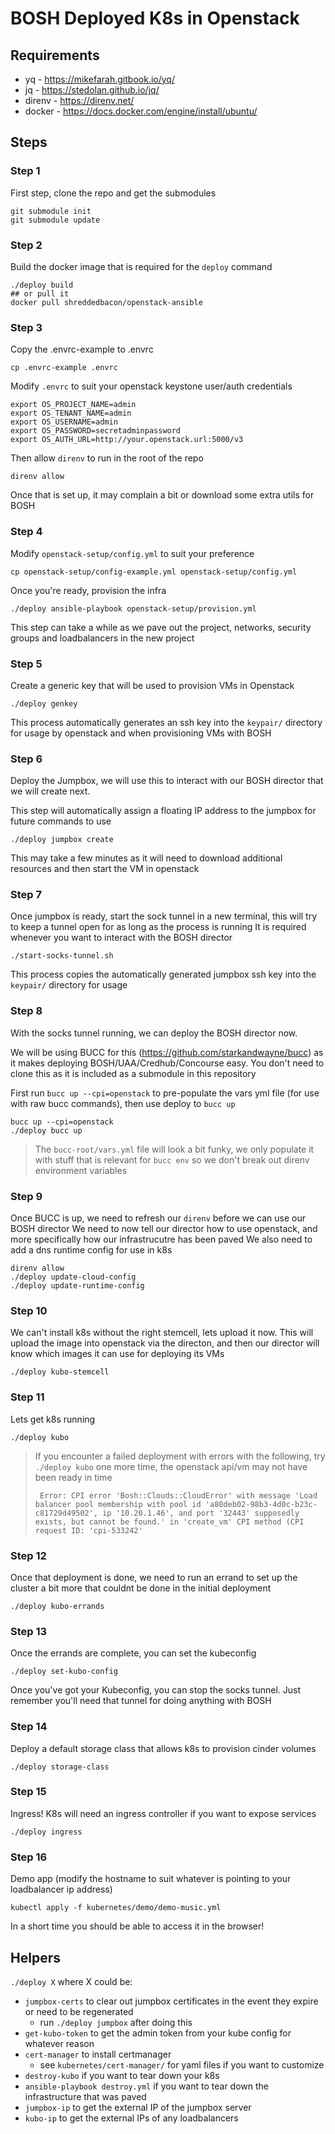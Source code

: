# BOSH Deployed K8s in Openstack

## Requirements

- yq - https://mikefarah.gitbook.io/yq/
- jq - https://stedolan.github.io/jq/
- direnv - https://direnv.net/
- docker - https://docs.docker.com/engine/install/ubuntu/

## Steps

### Step 1

First step, clone the repo and get the submodules

```
git submodule init
git submodule update
```

### Step 2

Build the docker image that is required for the `deploy` command

```
./deploy build
## or pull it
docker pull shreddedbacon/openstack-ansible
```

### Step 3

Copy the .envrc-example to .envrc

```
cp .envrc-example .envrc
```

Modify `.envrc` to suit your openstack keystone user/auth credentials

```
export OS_PROJECT_NAME=admin
export OS_TENANT_NAME=admin
export OS_USERNAME=admin
export OS_PASSWORD=secretadminpassword
export OS_AUTH_URL=http://your.openstack.url:5000/v3
```

Then allow `direnv` to run in the root of the repo

```
direnv allow
```

Once that is set up, it may complain a bit or download some extra utils for BOSH

### Step 4

Modify `openstack-setup/config.yml` to suit your preference

```
cp openstack-setup/config-example.yml openstack-setup/config.yml
```

Once you're ready, provision the infra

```
./deploy ansible-playbook openstack-setup/provision.yml
```

This step can take a while as we pave out the project, networks, security groups and loadbalancers in the new project

### Step 5

Create a generic key that will be used to provision VMs in Openstack

```
./deploy genkey
```

This process automatically generates an ssh key into the `keypair/` directory for usage by openstack and when provisioning VMs with BOSH

### Step 6

Deploy the Jumpbox, we will use this to interact with our BOSH director that we will create next.

This step will automatically assign a floating IP address to the jumpbox for future commands to use

```
./deploy jumpbox create
```

This may take a few minutes as it will need to download additional resources and then start the VM in openstack

### Step 7

Once jumpbox is ready, start the sock tunnel in a new terminal, this will try to keep a tunnel open for as long as the process is running
It is required whenever you want to interact with the BOSH director

```
./start-socks-tunnel.sh
```

This process copies the automatically generated jumpbox ssh key into the `keypair/` directory for usage

### Step 8

With the socks tunnel running, we can deploy the BOSH director now.

We will be using BUCC for this (https://github.com/starkandwayne/bucc) as it makes deploying BOSH/UAA/Credhub/Concourse easy.
You don't need to clone this as it is included as a submodule in this repository

First run `bucc up --cpi=openstack` to pre-populate the vars yml file (for use with raw bucc commands), then use deploy to `bucc up`

```
bucc up --cpi=openstack
./deploy bucc up
```

> The `bucc-root/vars.yml` file will look a bit funky, we only populate it with stuff that is relevant for `bucc env` so we don't break out direnv environment variables

### Step 9

Once BUCC is up, we need to refresh our `direnv` before we can use our BOSH director
We need to now tell our director how to use openstack, and more specifically how our infrastrucutre has been paved
We also need to add a dns runtime config for use in k8s

```
direnv allow
./deploy update-cloud-config
./deploy update-runtime-config
```

### Step 10

We can't install k8s without the right stemcell, lets upload it now. This will upload the image into openstack via the directon, and then our director will know which images it can use for deploying its VMs

```
./deploy kubo-stemcell
```

### Step 11

Lets get k8s running

```
./deploy kubo
```

> If you encounter a failed deployment with errors with the following, try `./deploy kubo` one more time, the openstack api/vm may not have been ready in time
>
> ```
>  Error: CPI error 'Bosh::Clouds::CloudError' with message 'Load balancer pool membership with pool id 'a80deb02-98b3-4d0c-b23c-c81729d49502', ip '10.20.1.46', and port '32443' supposedly exists, but cannot be found.' in 'create_vm' CPI method (CPI request ID: 'cpi-533242'
> ```

### Step 12

Once that deployment is done, we need to run an errand to set up the cluster a bit more that couldnt be done in the initial deployment

```
./deploy kubo-errands
```

### Step 13

Once the errands are complete, you can set the kubeconfig

```
./deploy set-kubo-config
```

Once you've got your Kubeconfig, you can stop the socks tunnel. Just remember you'll need that tunnel for doing anything with BOSH

### Step 14

Deploy a default storage class that allows k8s to provision cinder volumes

```
./deploy storage-class
```

### Step 15

Ingress! K8s will need an ingress controller if you want to expose services

```
./deploy ingress
```

### Step 16

Demo app (modify the hostname to suit whatever is pointing to your loadbalancer ip address)

```
kubectl apply -f kubernetes/demo/demo-music.yml
```

In a short time you should be able to access it in the browser!

## Helpers

`./deploy X` where X could be:

- `jumpbox-certs` to clear out jumpbox certificates in the event they expire or need to be regenerated
  - run `./deploy jumpbox` after doing this
- `get-kubo-token` to get the admin token from your kube config for whatever reason
- `cert-manager` to install certmanager
  - see `kubernetes/cert-manager/` for yaml files if you want to customize
- `destroy-kubo` if you want to tear down your k8s
- `ansible-playbook destroy.yml` if you want to tear down the infrastructure that was paved
- `jumpbox-ip` to get the external IP of the jumpbox server
- `kubo-ip` to get the external IPs of any loadbalancers
